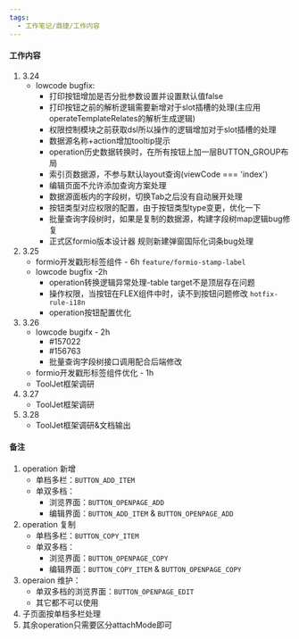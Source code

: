 ```yaml
---
tags:
  - 工作笔记/鼎捷/工作内容
---
```

#### 工作内容

1. 3.24
	- lowcode bugfix:
		- 打印按钮增加是否分批参数设置并设置默认值false
		- 打印按钮之前的解析逻辑需要新增对于slot插槽的处理(主应用operateTemplateRelates的解析生成逻辑)
		- 权限控制模块之前获取dsl所以操作的逻辑增加对于slot插槽的处理
		- 数据源名称+action增加tooltip提示
		- operation历史数据转换时，在所有按钮上加一层BUTTON_GROUP布局
		- 索引页数据源，不参与默认layout查询(viewCode === 'index')
		- 编辑页面不允许添加查询方案处理
		- 数据源面板内的字段树，切换Tab之后没有自动展开处理
		- 按钮类型对应权限的配置，由于按钮类型type变更，优化一下
		- 批量查询字段树时，如果是复制的数据源，构建字段树map逻辑bug修复
		- 正式区formio版本设计器 规则新建弹窗国际化词条bug处理
2. 3.25
	- formio开发戳形标签组件 - 6h `feature/formio-stamp-label`
	- lowcode bugfix -2h
		- operation转换逻辑异常处理-table target不是顶层存在问题
		- 操作权限，当按钮在FLEX组件中时，读不到按钮问题修改 `hotfix-rule-i18n`
		- operation按钮配置优化
3. 3.26
	- lowcode bugifx - 2h
		- #157022
		- #156763
		- 批量查询字段树接口调用配合后端修改
	- formio开发戳形标签组件优化 - 1h
	- ToolJet框架调研
4. 3.27
	- ToolJet框架调研
5. 3.28
	- ToolJet框架调研&文档输出

#### 备注
1. operation 新增
	- 单档多栏：`BUTTON_ADD_ITEM`
	- 单双多档：
		- 浏览界面：`BUTTON_OPENPAGE_ADD`
		- 编辑界面：`BUTTON_ADD_ITEM` & `BUTTON_OPENPAGE_ADD`
2. operation 复制
	- 单档多栏：`BUTTON_COPY_ITEM`
	- 单双多档：
		- 浏览界面：`BUTTON_OPENPAGE_COPY`
		- 编辑界面：`BUTTON_COPY_ITEM` & `BUTTON_OPENPAGE_COPY`
3. operaion 维护：
	- 单双多档的浏览界面：`BUTTON_OPENPAGE_EDIT`
	- 其它都不可以使用
4. 子页面按单档多栏处理
5. 其余operation只需要区分attachMode即可